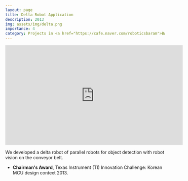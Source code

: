 ```yaml
---
layout: page
title: Delta Robot Application
description: 2013
img: assets/img/delta.png
importance: 4
category: Projects in <a href="https://cafe.naver.com/roboticsbaram">BARAM</a> as a academic club
---
```


<div align="center">
  <iframe width="560" height="315" src="https://www.youtube.com/embed/8BPF_s2kj_E?si=1fnaX6l_Bw3dUGiS" title="YouTube video player" frameborder="0" allow="accelerometer; autoplay; clipboard-write; encrypted-media; gyroscope; picture-in-picture; web-share" allowfullscreen></iframe>
</div>

 We developed a delta robot of parallel robots for object detection with robot vision on the conveyor belt.          
<ul>
  <li><b>Chairman's Award</b>, Texas Instrument (TI) Innovation Challenge: Korean MCU design context 2013.</li>                
</ul>   